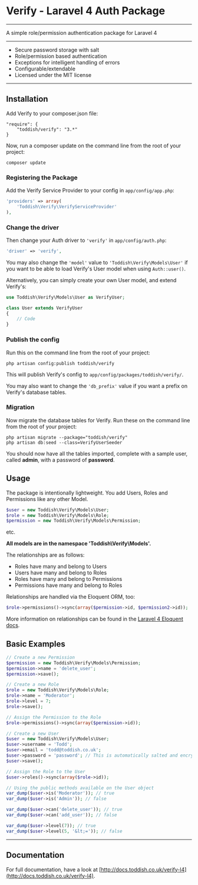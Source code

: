 # Verify - Laravel 4 Auth Package

---

A simple role/permission authentication package for Laravel 4

---

* Secure password storage with salt
* Role/permission based authentication
* Exceptions for intelligent handling of errors
* Configurable/extendable
* Licensed under the MIT license

---

## Installation

Add Verify to your composer.json file:

```
"require": {
	"toddish/verify": "3.*"
}
```

Now, run a composer update on the command line from the root of your project:

    composer update

### Registering the Package

Add the Verify Service Provider to your config in ``app/config/app.php``:

```php
'providers' => array(
	'Toddish\Verify\VerifyServiceProvider'
),
```

### Change the driver

Then change your Auth driver to ``'verify'`` in ``app/config/auth.php``:

```php
'driver' => 'verify',
```

You may also change the ```'model'``` value to ```'Toddish\Verify\Models\User'``` if you want to be able to load Verify's User model when using ```Auth::user()```.

Alternatively, you can simply create your own User model, and extend Verify's:

```php
use Toddish\Verify\Models\User as VerifyUser;

class User extends VerifyUser
{
    // Code
}
```

### Publish the config

Run this on the command line from the root of your project:

    php artisan config:publish toddish/verify

This will publish Verify's config to ``app/config/packages/toddish/verify/``.

You may also want to change the ``'db_prefix'`` value if you want a prefix on Verify's database tables.

### Migration

Now migrate the database tables for Verify. Run these on the command line from the root of your project:

    php artisan migrate --package="toddish/verify"
    php artisan db:seed --class=VerifyUserSeeder

You should now have all the tables imported, complete with a sample user, called **admin**, with a password of **password**.

## Usage

The package is intentionally lightweight. You add Users, Roles and Permissions like any other Model.

```php
$user = new Toddish\Verify\Models\User;
$role = new Toddish\Verify\Models\Role;
$permission = new Toddish\Verify\Models\Permission;
```

etc.

**All models are in the namespace 'Toddish\Verify\Models\'.**

The relationships are as follows:

* Roles have many and belong to Users
* Users have many and belong to Roles
* Roles have many and belong to Permissions
* Permissions have many and belong to Roles

Relationships are handled via the Eloquent ORM, too:

```php
$role->permissions()->sync(array($permission->id, $permission2->id));
```

More information on relationships can be found in the [Laravel 4 Eloquent docs](http://four.laravel.com/docs/eloquent).

## Basic Examples

```php
// Create a new Permission
$permission = new Toddish\Verify\Models\Permission;
$permission->name = 'delete_user';
$permission->save();

// Create a new Role
$role = new Toddish\Verify\Models\Role;
$role->name = 'Moderator';
$role->level = 7;
$role->save();

// Assign the Permission to the Role
$role->permissions()->sync(array($permission->id));

// Create a new User
$user = new Toddish\Verify\Models\User;
$user->username = 'Todd';
$user->email = 'todd@toddish.co.uk';
$user->password = 'password'; // This is automatically salted and encrypted
$user->save();

// Assign the Role to the User
$user->roles()->sync(array($role->id));

// Using the public methods available on the User object
var_dump($user->is('Moderator')); // true
var_dump($user->is('Admin')); // false

var_dump($user->can('delete_user')); // true
var_dump($user->can('add_user')); // false

var_dump($user->level(7)); // true
var_dump($user->level(5, '&lt;=')); // false
```

---

## Documentation

For full documentation, have a look at [http://docs.toddish.co.uk/verify-l4](http://docs.toddish.co.uk/verify-l4).